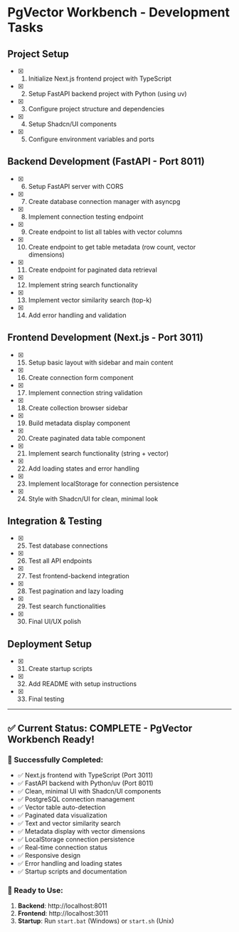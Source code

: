 # PgVector Workbench - Development Tasks

## Project Setup
- [x] 1. Initialize Next.js frontend project with TypeScript
- [x] 2. Setup FastAPI backend project with Python (using uv)
- [x] 3. Configure project structure and dependencies
- [x] 4. Setup Shadcn/UI components
- [x] 5. Configure environment variables and ports

## Backend Development (FastAPI - Port 8011)
- [x] 6. Setup FastAPI server with CORS
- [x] 7. Create database connection manager with asyncpg
- [x] 8. Implement connection testing endpoint
- [x] 9. Create endpoint to list all tables with vector columns
- [x] 10. Create endpoint to get table metadata (row count, vector dimensions)
- [x] 11. Create endpoint for paginated data retrieval
- [x] 12. Implement string search functionality
- [x] 13. Implement vector similarity search (top-k)
- [x] 14. Add error handling and validation

## Frontend Development (Next.js - Port 3011)
- [x] 15. Setup basic layout with sidebar and main content
- [x] 16. Create connection form component
- [x] 17. Implement connection string validation
- [x] 18. Create collection browser sidebar
- [x] 19. Build metadata display component
- [x] 20. Create paginated data table component
- [x] 21. Implement search functionality (string + vector)
- [x] 22. Add loading states and error handling
- [x] 23. Implement localStorage for connection persistence
- [x] 24. Style with Shadcn/UI for clean, minimal look

## Integration & Testing
- [x] 25. Test database connections
- [x] 26. Test all API endpoints
- [x] 27. Test frontend-backend integration
- [x] 28. Test pagination and lazy loading
- [x] 29. Test search functionalities
- [x] 30. Final UI/UX polish

## Deployment Setup
- [x] 31. Create startup scripts
- [x] 32. Add README with setup instructions
- [x] 33. Final testing

---

## ✅ Current Status: COMPLETE - PgVector Workbench Ready!

### 🎉 Successfully Completed:
- ✅ Next.js frontend with TypeScript (Port 3011)
- ✅ FastAPI backend with Python/uv (Port 8011)
- ✅ Clean, minimal UI with Shadcn/UI components  
- ✅ PostgreSQL connection management
- ✅ Vector table auto-detection
- ✅ Paginated data visualization
- ✅ Text and vector similarity search
- ✅ Metadata display with vector dimensions
- ✅ LocalStorage connection persistence
- ✅ Real-time connection status
- ✅ Responsive design
- ✅ Error handling and loading states
- ✅ Startup scripts and documentation

### 🚀 Ready to Use:
1. **Backend**: http://localhost:8011
2. **Frontend**: http://localhost:3011
3. **Startup**: Run `start.bat` (Windows) or `start.sh` (Unix)
